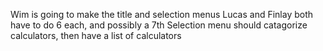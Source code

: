 Wim is going to make the title and selection menus
Lucas and Finlay both have to do 6 each, and possibly a 7th
Selection menu should catagorize calculators, then have a list of calculators